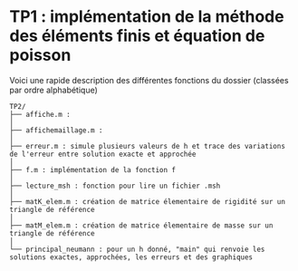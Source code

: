 # TP1 : implémentation de la méthode des éléments finis et équation de poisson
Voici une rapide description des différentes fonctions du dossier (classées par ordre alphabétique)
```
TP2/
├── affiche.m : 
│   
├── affichemaillage.m : 
│   
├── erreur.m : simule plusieurs valeurs de h et trace des variations de l'erreur entre solution exacte et approchée
│   
├── f.m : implémentation de la fonction f
│   
├── lecture_msh : fonction pour lire un fichier .msh
│   
├── matK_elem.m : création de matrice élementaire de rigidité sur un triangle de référence 
│   
├── matM_elem.m : création de matrice élementaire de masse sur un triangle de référence 
│   
└── principal_neumann : pour un h donné, "main" qui renvoie les solutions exactes, approchées, les erreurs et des graphiques
```